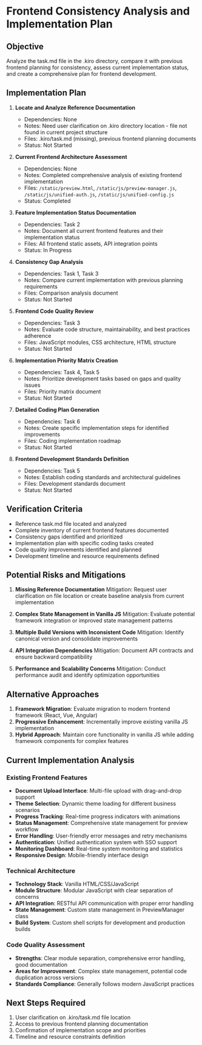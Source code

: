 # Frontend Consistency Analysis and Implementation Plan

## Objective
Analyze the task.md file in the .kiro directory, compare it with previous frontend planning for consistency, assess current implementation status, and create a comprehensive plan for frontend development.

## Implementation Plan

1. **Locate and Analyze Reference Documentation**
   - Dependencies: None
   - Notes: Need user clarification on .kiro directory location - file not found in current project structure
   - Files: .kiro/task.md (missing), previous frontend planning documents
   - Status: Not Started

2. **Current Frontend Architecture Assessment**
   - Dependencies: None
   - Notes: Completed comprehensive analysis of existing frontend implementation
   - Files: `/static/preview.html`, `/static/js/preview-manager.js`, `/static/js/unified-auth.js`, `/static/js/unified-config.js`
   - Status: Completed

3. **Feature Implementation Status Documentation**
   - Dependencies: Task 2
   - Notes: Document all current frontend features and their implementation status
   - Files: All frontend static assets, API integration points
   - Status: In Progress

4. **Consistency Gap Analysis**
   - Dependencies: Task 1, Task 3
   - Notes: Compare current implementation with previous planning requirements
   - Files: Comparison analysis document
   - Status: Not Started

5. **Frontend Code Quality Review**
   - Dependencies: Task 3
   - Notes: Evaluate code structure, maintainability, and best practices adherence
   - Files: JavaScript modules, CSS architecture, HTML structure
   - Status: Not Started

6. **Implementation Priority Matrix Creation**
   - Dependencies: Task 4, Task 5
   - Notes: Prioritize development tasks based on gaps and quality issues
   - Files: Priority matrix document
   - Status: Not Started

7. **Detailed Coding Plan Generation**
   - Dependencies: Task 6
   - Notes: Create specific implementation steps for identified improvements
   - Files: Coding implementation roadmap
   - Status: Not Started

8. **Frontend Development Standards Definition**
   - Dependencies: Task 5
   - Notes: Establish coding standards and architectural guidelines
   - Files: Development standards document
   - Status: Not Started

## Verification Criteria
- Reference task.md file located and analyzed
- Complete inventory of current frontend features documented
- Consistency gaps identified and prioritized
- Implementation plan with specific coding tasks created
- Code quality improvements identified and planned
- Development timeline and resource requirements defined

## Potential Risks and Mitigations

1. **Missing Reference Documentation**
   Mitigation: Request user clarification on file location or create baseline analysis from current implementation

2. **Complex State Management in Vanilla JS**
   Mitigation: Evaluate potential framework integration or improved state management patterns

3. **Multiple Build Versions with Inconsistent Code**
   Mitigation: Identify canonical version and consolidate improvements

4. **API Integration Dependencies**
   Mitigation: Document API contracts and ensure backward compatibility

5. **Performance and Scalability Concerns**
   Mitigation: Conduct performance audit and identify optimization opportunities

## Alternative Approaches

1. **Framework Migration**: Evaluate migration to modern frontend framework (React, Vue, Angular)
2. **Progressive Enhancement**: Incrementally improve existing vanilla JS implementation
3. **Hybrid Approach**: Maintain core functionality in vanilla JS while adding framework components for complex features

## Current Implementation Analysis

### Existing Frontend Features
- **Document Upload Interface**: Multi-file upload with drag-and-drop support
- **Theme Selection**: Dynamic theme loading for different business scenarios
- **Progress Tracking**: Real-time progress indicators with animations
- **Status Management**: Comprehensive state management for preview workflow
- **Error Handling**: User-friendly error messages and retry mechanisms
- **Authentication**: Unified authentication system with SSO support
- **Monitoring Dashboard**: Real-time system monitoring and statistics
- **Responsive Design**: Mobile-friendly interface design

### Technical Architecture
- **Technology Stack**: Vanilla HTML/CSS/JavaScript
- **Module Structure**: Modular JavaScript with clear separation of concerns
- **API Integration**: RESTful API communication with proper error handling
- **State Management**: Custom state management in PreviewManager class
- **Build System**: Custom shell scripts for development and production builds

### Code Quality Assessment
- **Strengths**: Clear module separation, comprehensive error handling, good documentation
- **Areas for Improvement**: Complex state management, potential code duplication across versions
- **Standards Compliance**: Generally follows modern JavaScript practices

## Next Steps Required
1. User clarification on .kiro/task.md file location
2. Access to previous frontend planning documentation
3. Confirmation of implementation scope and priorities
4. Timeline and resource constraints definition